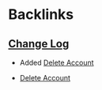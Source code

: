 
# Backlinks
## [Change Log](<Change Log.md>)
- Added [Delete Account](<Delete Account.md>)

- [Delete Account](<Delete Account.md>)

